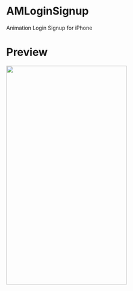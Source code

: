 # AMLoginSignup
Animation Login Signup for iPhone


# Preview 

<img src="https://raw.githubusercontent.com/amirdew/AMLoginSignup/master/AMLS-preview.gif" width="320" height="580"><br>
